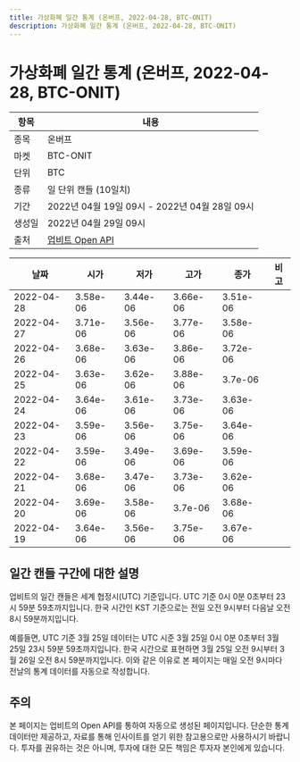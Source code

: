 ```yaml
---
title: 가상화폐 일간 통계 (온버프, 2022-04-28, BTC-ONIT)
description: 가상화폐 일간 통계 (온버프, 2022-04-28, BTC-ONIT)
---
```



가상화폐 일간 통계 (온버프, 2022-04-28, BTC-ONIT)
===

|항목|내용|
|--|--|
|종목|온버프|
|마켓|BTC-ONIT|
|단위|BTC|
|종류|일 단위 캔들 (10일치)|
|기간|2022년 04월 19일 09시 - 2022년 04월 28일 09시|
|생성일|2022년 04월 29일 09시|
|출처|[업비트 Open API](https://docs.upbit.com)|


|날짜|시가|저가|고가|종가|비고|
|--|--|--|--|--|--|
|2022-04-28|3.58e-06|3.44e-06|3.66e-06|3.51e-06|    |
|2022-04-27|3.71e-06|3.56e-06|3.77e-06|3.58e-06|    |
|2022-04-26|3.68e-06|3.63e-06|3.86e-06|3.72e-06|    |
|2022-04-25|3.63e-06|3.62e-06|3.88e-06|3.7e-06|    |
|2022-04-24|3.64e-06|3.61e-06|3.73e-06|3.63e-06|    |
|2022-04-23|3.59e-06|3.56e-06|3.75e-06|3.64e-06|    |
|2022-04-22|3.59e-06|3.49e-06|3.69e-06|3.59e-06|    |
|2022-04-21|3.68e-06|3.47e-06|3.73e-06|3.62e-06|    |
|2022-04-20|3.69e-06|3.58e-06|3.7e-06|3.68e-06|    |
|2022-04-19|3.64e-06|3.56e-06|3.75e-06|3.67e-06|    |


일간 캔들 구간에 대한 설명
---


업비트의 일간 캔들은 세계 협정시(UTC) 기준입니다. 
UTC 기준 0시 0분 0초부터 23시 59분 59초까지입니다. 
한국 시간인 KST 기준으로는 전일 오전 9시부터 다음날 오전 8시 59분까지입니다. 


예를들면, UTC 기준 3월 25일 데이터는 UTC 시준 3월 25일 0시 0분 0초부터 3월 25일 23시 59분 59초까지입니다. 
한국 시간으로 표현하면 3월 25일 오전 9시부터 3월 26일 오전 8시 59분까지입니다. 
이와 같은 이유로 본 페이지는 매일 오전 9시마다 전날의 통계 데이터를 자동으로 작성합니다. 


주의
---


본 페이지는 업비트의 Open API를 통하여 자동으로 생성된 페이지입니다. 
단순한 통계 데이터만 제공하고, 자료를 통해 인사이트를 얻기 위한 참고용으로만 사용하시기 바랍니다. 
투자를 권유하는 것은 아니며, 투자에 대한 모든 책임은 투자자 본인에게 있습니다. 

